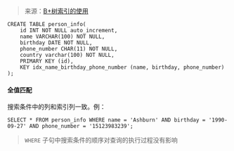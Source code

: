 > 来源：[B+树索引的使用](https://juejin.im/book/5bffcbc9f265da614b11b731/section/5bffdbf06fb9a049f570dc4f)

```mysql
CREATE TABLE person_info(
    id INT NOT NULL auto_increment,
    name VARCHAR(100) NOT NULL,
    birthday DATE NOT NULL,
    phone_number CHAR(11) NOT NULL,
    country varchar(100) NOT NULL,
    PRIMARY KEY (id),
    KEY idx_name_birthday_phone_number (name, birthday, phone_number)
);
```

#### 全值匹配

搜索条件中的列和索引列一致。例：

```mysql
SELECT * FROM person_info WHERE name = 'Ashburn' AND birthday = '1990-09-27' AND phone_number = '15123983239';
```

> `WHERE` 子句中搜索条件的顺序对查询的执行过程没有影响

